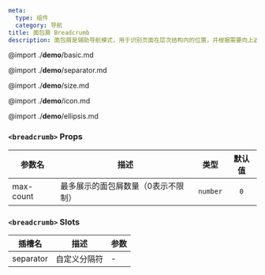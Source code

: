 ```yaml
meta:
  type: 组件
  category: 导航
title: 面包屑 Breadcrumb
description: 面包屑是辅助导航模式，用于识别页面在层次结构内的位置，并根据需要向上返回。
```

@import ./__demo__/basic.md

@import ./__demo__/separator.md

@import ./__demo__/size.md

@import ./__demo__/icon.md

@import ./__demo__/ellipsis.md


### `<breadcrumb>` Props

|参数名|描述|类型|默认值|
|---|---|---|:---:|
|max-count|最多展示的面包屑数量（0表示不限制）|`number`|`0`|
### `<breadcrumb>` Slots

|插槽名|描述|参数|
|---|:---:|---|
|separator|自定义分隔符|-|






